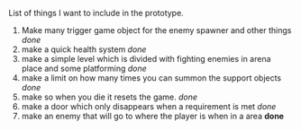 List of things I want to include in the prototype.

1. Make many trigger game object for the enemy spawner and other things *done*
2. make a quick health system *done*
3. make a simple level which is divided with fighting enemies in arena place and some platforming *done*
4. make a limit on how many times you can summon the support objects *done*
5. make so when you die it resets the game. *done*
6. make a door which only disappears when a requirement is met *done*
7. make an enemy that will go to where the player is when in a area **done**
